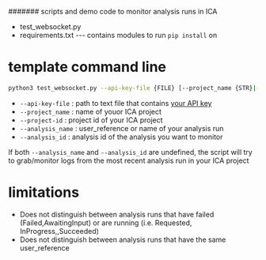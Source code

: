 ####### scripts and demo code to monitor analysis runs in ICA
- test_websocket.py
- requirements.txt --- contains modules to run ```pip install``` on

# template command line
```bash
python3 test_websocket.py --api-key-file {FILE} [--project_name {STR}|--project-id {STR}] [OPTIONAL:--analysis_name {STR} | --analysis_id {STR}]
```
- ```--api-key-file``` : path to text file that contains [your API key](https://help.ica.illumina.com/account-management/am-iam#api-keys)
- ```--project_name``` : name of youor ICA project
- ```--project-id``` : project id of your ICA project
- ```--analysis_name``` : user_reference or name of your analysis run
- ```--analysis_id``` : analysis id of the analysis you want to monitor

If both ```--analysis_name``` and ```--analysis_id``` are undefined, the script will try to grab/monitor logs from the most recent analysis run in your ICA project

# limitations
- Does not distinguish between analysis runs that have failed (Failed,AwaitingInput) or are running (i.e. Requested, InProgress,,Succeeded)
- Does not distinguish between analysis runs that have the same user_reference